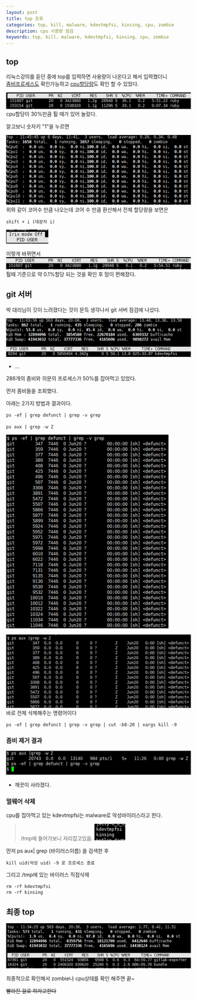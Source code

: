 ```yaml
---
layout: post
title: top 조회
categories: top, kill, malware, kdevtmpfsi, kinsing, cpu, zombie
description: cpu 사용량 점검
keywords: top, kill, malware, kdevtmpfsi, kinsing, cpu, zombie
---
```


## top

리눅스강의를 듣던 중에 top를 입력하면 사용량이 나온다고 해서 입력했더니  
<u>좀비프로세스도</u> 확인가능하고 <u>cpu할당량</u>도 확인 할 수 있었다.

![ruby30](/images/blog/20230630/ruby30.png)  
cpu할당이 30%만큼 튈 때가 있어 놀랐다.  

알고보니 숫자키 "1"을 누르면

![percpu](/images/blog/20230630/percore.png)  
위와 같이 코어수 만큼 나오는데 코어 수 만큼 환산해서 전체 할당량을 보면은  
~~~
shift + i (대문자 i)
~~~

![si](/images/blog/20230630/si.png) 

이렇게 바뀌면서  
![ruby1](/images/blog/20230630/ruby1.png)  
튈때 기준으로 약 0.1%할당 되는 것을 확인 후 맘이 편해졌다.

## git 서버

박 대리님이 깃이 느려졌다는 것이 문득 생각나서 git 서버 점검에 나섰다.

![topsearch](/images/blog/20230630/top_search.png)
- ...

286개의 좀비와 의문의 프로세스가 50%를 잡아먹고 있었다.

먼저 좀비들을 조회했다.

아래는 2가지 방법과 결과이다.
~~~
ps -ef | grep defunct | grep -v grep

ps aux | grep -w Z
~~~

![zombie_search](/images/blog/20230630/zombie_search.png)

![zombie_search2](/images/blog/20230630/zombie_search2.png)  
바로 전체 삭제해주는 명령어이다
~~~
ps -ef | grep defunct | grep -v grep | cut -b8-20 | xargs kill -9
~~~

### 좀비 제거 결과
![result](/images/blog/20230630/result.png)
- 깨끗이 사라졌다.

### 멀웨어 삭제

cpu를 잡아먹고 있는 kdevtmpfsi는 malware로 악성바이러스라고 한다.

>/tmp에 들어가보니 자리잡고있음.
![malware](/images/blog/20230630/malware_inTmp.png)

먼저 ps aux| grep (바이러스이름)
을 검색한 후
~~~
kill uid(악성 uid) -9 로 프로세스 종료
~~~

그리고 /tmp에 있는 바이러스 직접삭제
~~~
rm -rf kdevtmpfsi
rm -rf kinsing
~~~

## 최종 top
![final_result](/images/blog/20230630/final_result.png)

최종적으로 확인해서 zombie나 cpu상태를 확인 해주면 끝~  

~~빨라진 걸로 하자고한다~~





